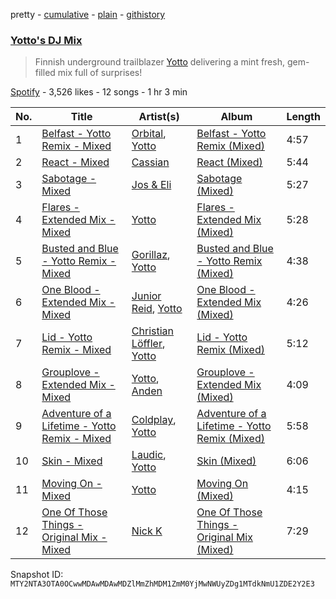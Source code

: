 pretty - [cumulative](/playlists/cumulative/37i9dQZF1DWZtmwZzXdHSA.md) - [plain](/playlists/plain/37i9dQZF1DWZtmwZzXdHSA) - [githistory](https://github.githistory.xyz/mackorone/spotify-playlist-archive/blob/main/playlists/plain/37i9dQZF1DWZtmwZzXdHSA)

### [Yotto's DJ Mix](https://open.spotify.com/playlist/37i9dQZF1DWZtmwZzXdHSA)

> Finnish underground trailblazer <a href="spotify:artist:5Dyfxq0ZrFjjeFBdSNxDbo">Yotto</a> delivering a mint fresh, gem\-filled mix full of surprises!

[Spotify](https://open.spotify.com/user/spotify) - 3,526 likes - 12 songs - 1 hr 3 min

| No. | Title | Artist(s) | Album | Length |
|---|---|---|---|---|
| 1 | [Belfast \- Yotto Remix \- Mixed](https://open.spotify.com/track/2ViDsQXJk0vIQfrOWu0MCU) | [Orbital](https://open.spotify.com/artist/3csPCeXsj2wezyvkRFzvmV), [Yotto](https://open.spotify.com/artist/5Dyfxq0ZrFjjeFBdSNxDbo) | [Belfast \- Yotto Remix \(Mixed\)](https://open.spotify.com/album/2DVJgILo5CmTRW6cnEGj5B) | 4:57 |
| 2 | [React \- Mixed](https://open.spotify.com/track/7rXoo3O21Ou756ixM1PJKN) | [Cassian](https://open.spotify.com/artist/1ChtRJ3f4rbv4vtz87i6CD) | [React \(Mixed\)](https://open.spotify.com/album/4DWkItIe3o6qRjHBBPK4iQ) | 5:44 |
| 3 | [Sabotage \- Mixed](https://open.spotify.com/track/1NTqjRc2NibnI1NCsCU8f0) | [Jos & Eli](https://open.spotify.com/artist/3nOp9kU7OluZlOGCdqWqS3) | [Sabotage \(Mixed\)](https://open.spotify.com/album/5rn1EdfEShgBVsvo1pJOD2) | 5:27 |
| 4 | [Flares \- Extended Mix \- Mixed](https://open.spotify.com/track/0Q87s7Je2BPgS4OsTdP0ZX) | [Yotto](https://open.spotify.com/artist/5Dyfxq0ZrFjjeFBdSNxDbo) | [Flares \- Extended Mix \(Mixed\)](https://open.spotify.com/album/3GVZLTclNoP1FhToK8u5fC) | 5:28 |
| 5 | [Busted and Blue \- Yotto Remix \- Mixed](https://open.spotify.com/track/7fRgVs0eYfZaRzgBT9iNv6) | [Gorillaz](https://open.spotify.com/artist/3AA28KZvwAUcZuOKwyblJQ), [Yotto](https://open.spotify.com/artist/5Dyfxq0ZrFjjeFBdSNxDbo) | [Busted and Blue \- Yotto Remix \(Mixed\)](https://open.spotify.com/album/12nA9TfJp5kft3HxaGwDW3) | 4:38 |
| 6 | [One Blood \- Extended Mix \- Mixed](https://open.spotify.com/track/55pIVKs636MmwTW8c9dh2z) | [Junior Reid](https://open.spotify.com/artist/0qPUDOVD0aYR2lmCilnscs), [Yotto](https://open.spotify.com/artist/5Dyfxq0ZrFjjeFBdSNxDbo) | [One Blood \- Extended Mix \(Mixed\)](https://open.spotify.com/album/0HQ5V3u5WA4XqUUhgWwmun) | 4:26 |
| 7 | [Lid \- Yotto Remix \- Mixed](https://open.spotify.com/track/2wxcGbPAdbIehFJCyojoDB) | [Christian Löffler](https://open.spotify.com/artist/3tSvlEzeDnVbQJBTkIA6nO), [Yotto](https://open.spotify.com/artist/5Dyfxq0ZrFjjeFBdSNxDbo) | [Lid \- Yotto Remix \(Mixed\)](https://open.spotify.com/album/6XJy3ZPdmMSUvgedTkan7X) | 5:12 |
| 8 | [Grouplove \- Extended Mix \- Mixed](https://open.spotify.com/track/13ooqcB5qzknBGQXczafVe) | [Yotto](https://open.spotify.com/artist/5Dyfxq0ZrFjjeFBdSNxDbo), [Anden](https://open.spotify.com/artist/7CO6M2cT1lbumazmOjKnxF) | [Grouplove \- Extended Mix \(Mixed\)](https://open.spotify.com/album/0690ZYUfkJBstuetOuLYBT) | 4:09 |
| 9 | [Adventure of a Lifetime \- Yotto Remix \- Mixed](https://open.spotify.com/track/3pPAmJWsTz7pmUZ0IzSfVT) | [Coldplay](https://open.spotify.com/artist/4gzpq5DPGxSnKTe4SA8HAU), [Yotto](https://open.spotify.com/artist/5Dyfxq0ZrFjjeFBdSNxDbo) | [Adventure of a Lifetime \- Yotto Remix \(Mixed\)](https://open.spotify.com/album/2NIJ7LsZZFGa7YYqPN1RDo) | 5:58 |
| 10 | [Skin \- Mixed](https://open.spotify.com/track/71SoUhi4gtobtx4PRqC0re) | [Laudic](https://open.spotify.com/artist/3Y9YbP5cfE73GZQBsPvds9), [Yotto](https://open.spotify.com/artist/5Dyfxq0ZrFjjeFBdSNxDbo) | [Skin \(Mixed\)](https://open.spotify.com/album/4LyCUCJY9tPXi3XfSTFZfX) | 6:06 |
| 11 | [Moving On \- Mixed](https://open.spotify.com/track/7wjQWHtwjG0g35VifWyhoQ) | [Yotto](https://open.spotify.com/artist/5Dyfxq0ZrFjjeFBdSNxDbo) | [Moving On \(Mixed\)](https://open.spotify.com/album/6jr6ZvEypJb0JgnWLzb83o) | 4:15 |
| 12 | [One Of Those Things \- Original Mix \- Mixed](https://open.spotify.com/track/7B83KG80hLc0CJil1Dd5z3) | [Nick K](https://open.spotify.com/artist/5qQhbz6XMUPTfOi88NAI0H) | [One Of Those Things \- Original Mix \(Mixed\)](https://open.spotify.com/album/5kbmaLGp2PknCNDYzsH2LL) | 7:29 |

Snapshot ID: `MTY2NTA3OTA0OCwwMDAwMDAwMDZlMmZhMDM1ZmM0YjMwNWUyZDg1MTdkNmU1ZDE2Y2E3`
